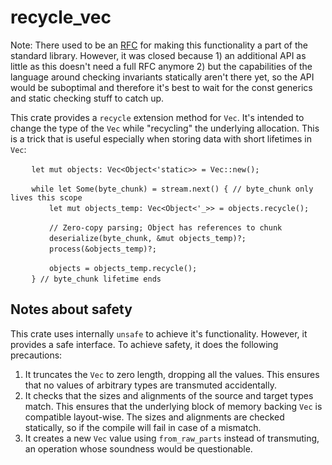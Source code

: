 # recycle_vec

Note: There used to be an [RFC](https://github.com/rust-lang/rfcs/pull/2802)
for making this functionality a part of the standard library. However,
it was closed because 1) an additional API as little as this
doesn't need a full RFC anymore 2) but the capabilities of the
language around checking invariants statically aren't there yet,
so the API would be suboptimal and therefore it's best to wait for
the const generics and static checking stuff to catch up.

This crate provides a `recycle` extension method for `Vec`.
It's intended to change the type of the `Vec` while "recycling"
the underlying allocation. This is a trick that is useful especially
when storing data with short lifetimes in `Vec`:
```
   　let mut objects: Vec<Object<'static>> = Vec::new();

  　 while let Some(byte_chunk) = stream.next() { // byte_chunk only lives this scope
       　let mut objects_temp: Vec<Object<'_>> = objects.recycle();

      　 // Zero-copy parsing; Object has references to chunk
      　 deserialize(byte_chunk, &mut objects_temp)?;
     　  process(&objects_temp)?;

      　 objects = objects_temp.recycle();
 　  } // byte_chunk lifetime ends
```
## Notes about safety
This crate uses internally `unsafe` to achieve it's functionality.
However, it provides a safe interface. To achieve safety, it does
the following precautions:
1. It truncates the `Vec` to zero length, dropping all the values.
This ensures that no values of arbitrary types are transmuted
accidentally.
2. It checks that the sizes and alignments of the source and target
types match. This ensures that the underlying block of memory backing
`Vec` is compatible layout-wise. The sizes and alignments are checked
statically, so if the compile will fail in case of a mismatch.
3. It creates a new `Vec` value using `from_raw_parts` instead of
transmuting, an operation whose soundness would be questionable.

